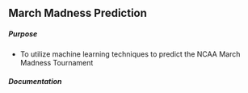 ## March Madness Prediction

##### Purpose
- To utilize machine learning techniques to predict the NCAA March Madness Tournament

##### Documentation
